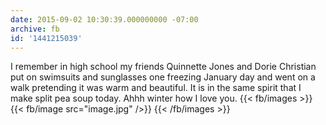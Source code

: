 ```yaml
---
date: 2015-09-02 10:30:39.000000000 -07:00
archive: fb
id: '1441215039'
---
```


I remember in high school my friends Quinnette Jones and Dorie Christian put on swimsuits and sunglasses one freezing January day and went on a walk pretending it was warm and beautiful. It is in the same spirit that I make split pea soup today. Ahhh winter how I love you.
{{< fb/images >}}
{{< fb/image src="image.jpg" />}}
{{< /fb/images >}}
